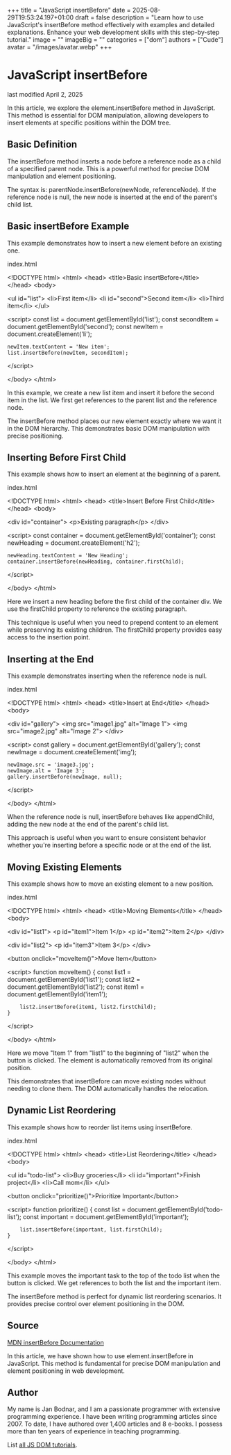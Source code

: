 +++
title = "JavaScript insertBefore"
date = 2025-08-29T19:53:24.197+01:00
draft = false
description = "Learn how to use JavaScript's insertBefore method effectively with examples and detailed explanations. Enhance your web development skills with this step-by-step tutorial."
image = ""
imageBig = ""
categories = ["dom"]
authors = ["Cude"]
avatar = "/images/avatar.webp"
+++

# JavaScript insertBefore

last modified April 2, 2025

In this article, we explore the element.insertBefore method in
JavaScript. This method is essential for DOM manipulation, allowing developers
to insert elements at specific positions within the DOM tree.

## Basic Definition

The insertBefore method inserts a node before a reference node as
a child of a specified parent node. This is a powerful method for precise DOM
manipulation and element positioning.

The syntax is: parentNode.insertBefore(newNode, referenceNode). If
the reference node is null, the new node is inserted at the end of the parent's
child list.

## Basic insertBefore Example

This example demonstrates how to insert a new element before an existing one.

index.html
    

&lt;!DOCTYPE html&gt;
&lt;html&gt;
&lt;head&gt;
    &lt;title&gt;Basic insertBefore&lt;/title&gt;
&lt;/head&gt;
&lt;body&gt;

&lt;ul id="list"&gt;
    &lt;li&gt;First item&lt;/li&gt;
    &lt;li id="second"&gt;Second item&lt;/li&gt;
    &lt;li&gt;Third item&lt;/li&gt;
&lt;/ul&gt;

&lt;script&gt;
    const list = document.getElementById('list');
    const secondItem = document.getElementById('second');
    const newItem = document.createElement('li');
    
    newItem.textContent = 'New item';
    list.insertBefore(newItem, secondItem);
&lt;/script&gt;

&lt;/body&gt;
&lt;/html&gt;

In this example, we create a new list item and insert it before the second item
in the list. We first get references to the parent list and the reference node.

The insertBefore method places our new element exactly where we
want it in the DOM hierarchy. This demonstrates basic DOM manipulation with
precise positioning.

## Inserting Before First Child

This example shows how to insert an element at the beginning of a parent.

index.html
    

&lt;!DOCTYPE html&gt;
&lt;html&gt;
&lt;head&gt;
    &lt;title&gt;Insert Before First Child&lt;/title&gt;
&lt;/head&gt;
&lt;body&gt;

&lt;div id="container"&gt;
    &lt;p&gt;Existing paragraph&lt;/p&gt;
&lt;/div&gt;

&lt;script&gt;
    const container = document.getElementById('container');
    const newHeading = document.createElement('h2');
    
    newHeading.textContent = 'New Heading';
    container.insertBefore(newHeading, container.firstChild);
&lt;/script&gt;

&lt;/body&gt;
&lt;/html&gt;

Here we insert a new heading before the first child of the container div. We use
the firstChild property to reference the existing paragraph.

This technique is useful when you need to prepend content to an element while
preserving its existing children. The firstChild property provides
easy access to the insertion point.

## Inserting at the End

This example demonstrates inserting when the reference node is null.

index.html
    

&lt;!DOCTYPE html&gt;
&lt;html&gt;
&lt;head&gt;
    &lt;title&gt;Insert at End&lt;/title&gt;
&lt;/head&gt;
&lt;body&gt;

&lt;div id="gallery"&gt;
    &lt;img src="image1.jpg" alt="Image 1"&gt;
    &lt;img src="image2.jpg" alt="Image 2"&gt;
&lt;/div&gt;

&lt;script&gt;
    const gallery = document.getElementById('gallery');
    const newImage = document.createElement('img');
    
    newImage.src = 'image3.jpg';
    newImage.alt = 'Image 3';
    gallery.insertBefore(newImage, null);
&lt;/script&gt;

&lt;/body&gt;
&lt;/html&gt;

When the reference node is null, insertBefore behaves like
appendChild, adding the new node at the end of the parent's child
list.

This approach is useful when you want to ensure consistent behavior whether
you're inserting before a specific node or at the end of the list.

## Moving Existing Elements

This example shows how to move an existing element to a new position.

index.html
    

&lt;!DOCTYPE html&gt;
&lt;html&gt;
&lt;head&gt;
    &lt;title&gt;Moving Elements&lt;/title&gt;
&lt;/head&gt;
&lt;body&gt;

&lt;div id="list1"&gt;
    &lt;p id="item1"&gt;Item 1&lt;/p&gt;
    &lt;p id="item2"&gt;Item 2&lt;/p&gt;
&lt;/div&gt;

&lt;div id="list2"&gt;
    &lt;p id="item3"&gt;Item 3&lt;/p&gt;
&lt;/div&gt;

&lt;button onclick="moveItem()"&gt;Move Item&lt;/button&gt;

&lt;script&gt;
    function moveItem() {
        const list1 = document.getElementById('list1');
        const list2 = document.getElementById('list2');
        const item1 = document.getElementById('item1');
        
        list2.insertBefore(item1, list2.firstChild);
    }
&lt;/script&gt;

&lt;/body&gt;
&lt;/html&gt;

Here we move "Item 1" from "list1" to the beginning of "list2" when the button
is clicked. The element is automatically removed from its original position.

This demonstrates that insertBefore can move existing nodes without
needing to clone them. The DOM automatically handles the relocation.

## Dynamic List Reordering

This example shows how to reorder list items using insertBefore.

index.html
    

&lt;!DOCTYPE html&gt;
&lt;html&gt;
&lt;head&gt;
    &lt;title&gt;List Reordering&lt;/title&gt;
&lt;/head&gt;
&lt;body&gt;

&lt;ul id="todo-list"&gt;
    &lt;li&gt;Buy groceries&lt;/li&gt;
    &lt;li id="important"&gt;Finish project&lt;/li&gt;
    &lt;li&gt;Call mom&lt;/li&gt;
&lt;/ul&gt;

&lt;button onclick="prioritize()"&gt;Prioritize Important&lt;/button&gt;

&lt;script&gt;
    function prioritize() {
        const list = document.getElementById('todo-list');
        const important = document.getElementById('important');
        
        list.insertBefore(important, list.firstChild);
    }
&lt;/script&gt;

&lt;/body&gt;
&lt;/html&gt;

This example moves the important task to the top of the todo list when the
button is clicked. We get references to both the list and the important item.

The insertBefore method is perfect for dynamic list reordering
scenarios. It provides precise control over element positioning in the DOM.

## Source

[MDN insertBefore Documentation](https://developer.mozilla.org/en-US/docs/Web/API/Node/insertBefore)

In this article, we have shown how to use element.insertBefore
in JavaScript. This method is fundamental for precise DOM manipulation and
element positioning in web development.

## Author

My name is Jan Bodnar, and I am a passionate programmer with extensive
programming experience. I have been writing programming articles since 2007.
To date, I have authored over 1,400 articles and 8 e-books. I possess more
than ten years of experience in teaching programming.

List [all JS DOM tutorials](/all/#dom).